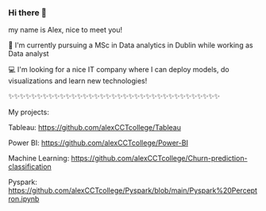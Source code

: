 ### Hi there 👋

my name is Alex, nice to meet you!                      

🌱 I'm currently pursuing a MSc in Data analytics in Dublin while working as Data analyst

💻 I'm looking for a nice IT company where I can deploy models, do visualizations and learn new technologies!

✨✨✨✨✨✨✨✨✨✨✨✨✨✨✨✨✨✨✨✨✨✨✨✨✨✨✨✨✨✨✨✨✨✨✨✨✨

My projects:

Tableau: https://github.com/alexCCTcollege/Tableau

Power BI: https://github.com/alexCCTcollege/Power-BI

Machine Learning: https://github.com/alexCCTcollege/Churn-prediction-classification

Pyspark: https://github.com/alexCCTcollege/Pyspark/blob/main/Pyspark%20Perceptron.ipynb
